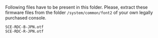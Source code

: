 Following files have to be present in this folder. Please, extract these firmware files from the folder `/system/common/font2` of your own legally purchased console.

```
SCE-RDC-B-JPN.otf
SCE-RDC-R-JPN.otf
```
